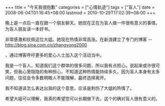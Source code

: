+++
title = "今天我很抱歉"
categories = ["心情轨迹"]
tags = ["盲人"]
date = 2008-06-04T01:16:45+08:00
lastmod = 2010-10-29T17:02:39+08:00
+++



晚上是一点后一直在跟一个朋友聊天。她现在正在为盲人做一件很有意义的事情。为盲人朋友读一本好书。

非常感激和钦佩这位大姐。她现在热情非常高涨。在新浪建立了专门的博客 --http://blog.sina.com.cn/zhangyong2000

，通过博客呼吁更多的爱心人士加入这个活动当中。

我是一个盲人，知道我们这个群体的很多问题，所以我有点担心。说起来或许很可笑，但我心里隐隐的有种担心，不知道这种热情能持续多久，因为盲人本身有太多问题，往往会令多数明眼人不能理解，最终选择离开。

我不知道该怎么表达出我的这个意思，应该是刺伤了大姐的热情了。

希望大姐可以理解，我真的希望您可以长期做下去，这个的确对盲人很有意义的。